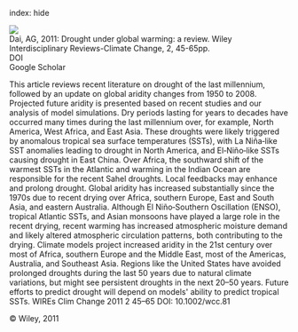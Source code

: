 index: hide

<div class="Citation">
    <div class="Citation-thumb CitationThumb-linked"  data-href="https://doi.org/10.1002/wcc.81">
      <img src="https://static.claimspace.cloud/climate-study-static/refs/thumbs/14/Dai_2011-thumb.png" />
    </div>

  <div class="Citation-body">
    <div class="Citation-text">Dai, AG, 2011: Drought under global warming: a review. <span class="Article-journal">Wiley Interdisciplinary Reviews-Climate Change, </span><span class="Article-volume">2, </span>45-65pp.</div>
    <div class="Citation-links">
      <div class="CitationLink" data-href="https://doi.org/10.1002/wcc.81">
        <div class="CitationLink-icon CitationLink-Doi"></div>
        <div class="CitationLink-text">DOI</div>
      </div>
      <div class="CitationLink" data-href="https://scholar.google.com/scholar?q=10.1002/wcc.81">
        <div class="CitationLink-icon CitationLink-Scholar"></div>
        <div class="CitationLink-text">Google Scholar</div>
      </div>
    </div>
  </div>
</div>

This article reviews recent literature on drought of the last millennium, followed by an update on global aridity changes from 1950 to 2008. Projected future aridity is presented based on recent studies and our analysis of model simulations. Dry periods lasting for years to decades have occurred many times during the last millennium over, for example, North America, West Africa, and East Asia. These droughts were likely triggered by anomalous tropical sea surface temperatures (SSTs), with La Niña‐like SST anomalies leading to drought in North America, and El‐Niño‐like SSTs causing drought in East China. Over Africa, the southward shift of the warmest SSTs in the Atlantic and warming in the Indian Ocean are responsible for the recent Sahel droughts. Local feedbacks may enhance and prolong drought. Global aridity has increased substantially since the 1970s due to recent drying over Africa, southern Europe, East and South Asia, and eastern Australia. Although El Niño‐Southern Oscillation (ENSO), tropical Atlantic SSTs, and Asian monsoons have played a large role in the recent drying, recent warming has increased atmospheric moisture demand and likely altered atmospheric circulation patterns, both contributing to the drying. Climate models project increased aridity in the 21st century over most of Africa, southern Europe and the Middle East, most of the Americas, Australia, and Southeast Asia. Regions like the United States have avoided prolonged droughts during the last 50 years due to natural climate variations, but might see persistent droughts in the next 20–50 years. Future efforts to predict drought will depend on models' ability to predict tropical SSTs. WIREs Clim Change 2011 2 45–65 DOI: 10.1002/wcc.81

<div class="Citation-copy">
&copy; Wiley, 2011
</div>
